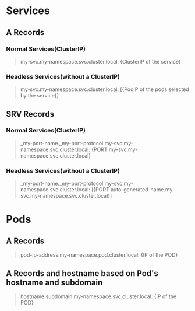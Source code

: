 # Services
## A Records
### Normal Services(ClusterIP)
> my-svc.my-namespace.svc.cluster.local: {ClusterIP of the service}


### Headless Services(without a ClusterIP)
>my-svc.my-namespace.svc.cluster.local: [{PodIP of the pods selected by the service}]

## SRV Records
### Normal Services(ClusterIP)
> \_my-port-name._my-port-protocol.my-svc.my-namespace.svc.cluster.local: {PORT my-svc.my-namespace.svc.cluster.local}


### Headless Services(without a ClusterIP)
> \_my-port-name._my-port-protocol.my-svc.my-namespace.svc.cluster.local: [{PORT auto-generated-name.my-svc.my-namespace.svc.cluster.local}]

# Pods
## A Records
>pod-ip-address.my-namespace.pod.cluster.local: {IP of the POD}

## A Records and hostname based on Pod's hostname and subdomain
>hostname.subdomain.my-namespace.svc.cluster.local: {IP of the POD}
